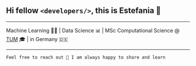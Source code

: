 ## Hi fellow `<developers/>`, this is Estefania 👋 
_____________ 

Machine Learning  👩‍💻  |  Data Science 📊  |  MSc Computational Science @ [TUM](https://www.tum.de/en/) 🎓 | in Germany 🇩🇪
____________


`Feel free to reach out 💬 I am always happy to share and learn`


